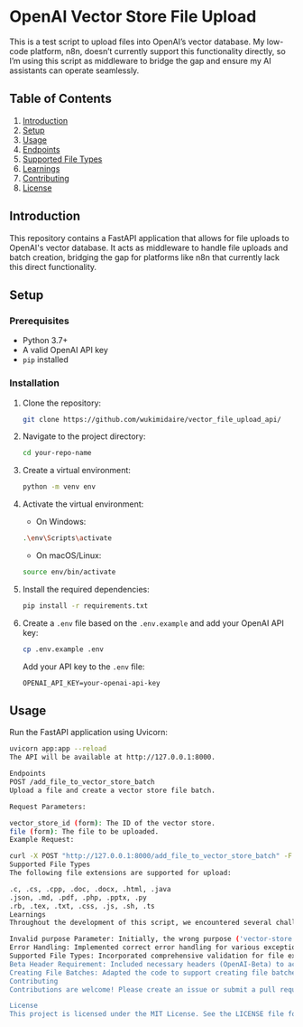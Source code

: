 # OpenAI Vector Store File Upload

This is a test script to upload files into OpenAI’s vector database. My low-code platform, n8n, doesn’t currently support this functionality directly, so I’m using this script as middleware to bridge the gap and ensure my AI assistants can operate seamlessly.

## Table of Contents
1. [Introduction](#introduction)
2. [Setup](#setup)
3. [Usage](#usage)
4. [Endpoints](#endpoints)
5. [Supported File Types](#supported-file-types)
6. [Learnings](#learnings)
7. [Contributing](#contributing)
8. [License](#license)

## Introduction

This repository contains a FastAPI application that allows for file uploads to OpenAI's vector database. It acts as middleware to handle file uploads and batch creation, bridging the gap for platforms like n8n that currently lack this direct functionality.

## Setup

### Prerequisites
- Python 3.7+
- A valid OpenAI API key
- `pip` installed

### Installation

1. Clone the repository:
    ```sh
    git clone https://github.com/wukimidaire/vector_file_upload_api/
    ```

2. Navigate to the project directory:
    ```sh
    cd your-repo-name
    ```
   
3. Create a virtual environment:
    ```sh
    python -m venv env
    ```

4. Activate the virtual environment:

    - On Windows:
    ```sh
    .\env\Scripts\activate
    ```
    - On macOS/Linux:
    ```sh
    source env/bin/activate
    ```

5. Install the required dependencies:
    ```sh
    pip install -r requirements.txt
    ```

6. Create a `.env` file based on the `.env.example` and add your OpenAI API key:
    ```sh
    cp .env.example .env
    ```
    Add your API key to the `.env` file:
    ```
    OPENAI_API_KEY=your-openai-api-key
    ```

## Usage

Run the FastAPI application using Uvicorn:
```sh
uvicorn app:app --reload
The API will be available at http://127.0.0.1:8000.

Endpoints
POST /add_file_to_vector_store_batch
Upload a file and create a vector store file batch.

Request Parameters:

vector_store_id (form): The ID of the vector store.
file (form): The file to be uploaded.
Example Request:

curl -X POST "http://127.0.0.1:8000/add_file_to_vector_store_batch" -F "vector_store_id=your vector store id" -F "file=@path/to/your/file"
Supported File Types
The following file extensions are supported for upload:

.c, .cs, .cpp, .doc, .docx, .html, .java
.json, .md, .pdf, .php, .pptx, .py
.rb, .tex, .txt, .css, .js, .sh, .ts
Learnings
Throughout the development of this script, we encountered several challenges and resolved them as follows:

Invalid purpose Parameter: Initially, the wrong purpose ('vector-store') was used for file uploads. It was corrected to 'user_data'.
Error Handling: Implemented correct error handling for various exceptions, including incorrect API calls and unsupported file types.
Supported File Types: Incorporated comprehensive validation for file extensions based on OpenAI's supported file types.
Beta Header Requirement: Included necessary headers (OpenAI-Beta) to access specific OpenAI API functionalities.
Creating File Batches: Adapted the code to support creating file batches using the correct API endpoints and parameters.
Contributing
Contributions are welcome! Please create an issue or submit a pull request with your changes.

License
This project is licensed under the MIT License. See the LICENSE file for more details.

